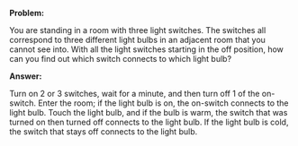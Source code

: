 **Problem:**

You are standing in a room with three light switches. The switches all correspond to three different light bulbs in an adjacent room that you cannot see into. With all the light switches starting in the off position, how can you find out which switch connects to which light bulb?

**Answer:**

Turn on 2 or 3 switches, wait for a minute, and then turn off 1 of the on-switch. Enter the room; if the light bulb is on, the on-switch connects to the light bulb. Touch the light bulb, and if the bulb is warm, the switch that was turned on then turned off connects to the light bulb. If the light bulb is cold, the switch that stays off connects to the light bulb.
